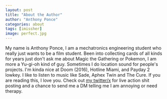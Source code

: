 ```yaml
---
layout: post
title: "About the Author"
author: "Anthony Ponce"
categories: about
tags: [imissher]
image: perfect.jpg
---
```


My name is Anthony Ponce, I am a mechatronics engineering student who really just wants to be a film student. Been into collecting cards of all kinds for years just don't ask me about Magic the Gathering or Pokemon, I am more a Yu-gi-oh kind of guy. Sometimes I do location sound for people's projects. I'm kinda nice at Doom (2016), Hotline Miami, and Payday 2 lowkey.  I like to listen to music like Sade, Aphex Twin and The Cure. If you are reading this, I love you. Check out [my twitter/x](twitter.com/gokusippinlean) for live action shit posting and a chance to send me a DM telling me I am annoying or need therapy.

